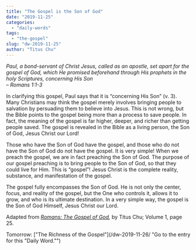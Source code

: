 ```yaml
---
title: "The Gospel is the Son of God"
date: "2019-11-25"
categories: 
  - "daily-words"
tags: 
  - "the-gospel"
slug: "dw-2019-11-25"
author: "Titus Chu"
---
```


_Paul, a bond-servant of Christ Jesus, called as an apostle, set apart for the gospel of God, which He promised beforehand through His prophets in the holy Scriptures, concerning His Son_  
_–_ _Romans_ _1:1-3_

In clarifying this gospel, Paul says that it is “concerning His Son” (v. 3). Many Christians may think the gospel merely involves bringing people to salvation by persuading them to believe into Jesus. This is not wrong, but the Bible points to the gospel being more than a process to save people. In fact, the meaning of the gospel is far higher, deeper, and richer than getting people saved. The gospel is revealed in the Bible as a living person, the Son of God, Jesus Christ our Lord!

Those who have the Son of God have the gospel, and those who do not have the Son of God do not have the gospel. It is very simple! When we preach the gospel, we are in fact preaching the Son of God. The purpose of our gospel preaching is to bring people to the Son of God, so that they could live for Him. This is “gospel”! Jesus Christ is the complete reality, substance, and manifestation of the gospel.

The gospel fully encompasses the Son of God. He is not only the center, focus, and reality of the gospel, but the One who controls it, allows it to grow, and who is its ultimate destination. In a very simple way, the gospel is the Son of God Himself, Jesus Christ our Lord.

Adapted from _[Romans: The Gospel of God](/book-romans/ "Go to the listing for this book."),_ by Titus Chu; Volume 1, page 25.

Tomorrow: ["The Richness of the Gospel"](/dw-2019-11-26/ "Go to the entry for this "Daily Word."")
